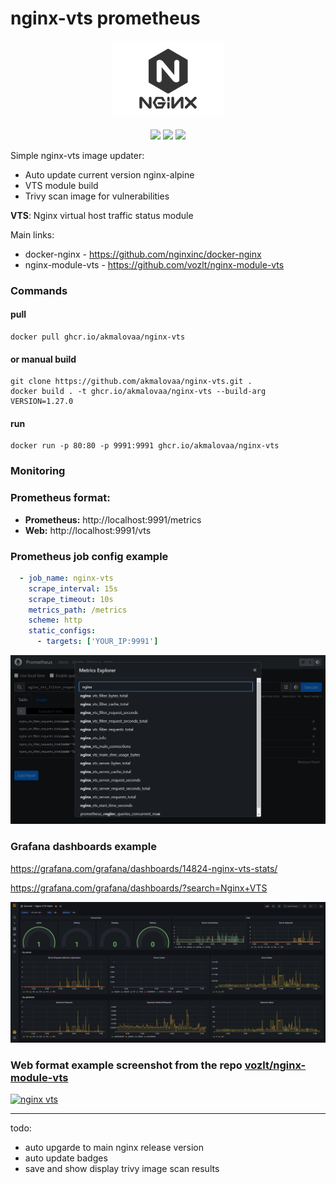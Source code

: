 # nginx-vts prometheus

<p align="center">
	<img src="./.github/img/nginx.png">
	<br><br>
  <img src="https://img.shields.io/badge/OS-alpine-0e5980.svg?style=for-the-badge">
	<img src="https://img.shields.io/badge/version-1.27.4-green.svg?style=for-the-badge">
  <img src="https://img.shields.io/badge/size-49MB-blue.svg?style=for-the-badge">
</p>

Simple nginx-vts image updater:
- Auto update current version nginx-alpine 
- VTS module build 
- Trivy scan image for vulnerabilities

**VTS**: Nginx virtual host traffic status module

Main links:
- docker-nginx - https://github.com/nginxinc/docker-nginx
- nginx-module-vts - https://github.com/vozlt/nginx-module-vts

### Commands 

#### pull
```shell
docker pull ghcr.io/akmalovaa/nginx-vts
```

#### or manual build
```shell
git clone https://github.com/akmalovaa/nginx-vts.git .
docker build . -t ghcr.io/akmalovaa/nginx-vts --build-arg VERSION=1.27.0
```

#### run
```shell
docker run -p 80:80 -p 9991:9991 ghcr.io/akmalovaa/nginx-vts
```


### Monitoring

### Prometheus format:

- **Prometheus:** http://localhost:9991/metrics
- **Web:** http://localhost:9991/vts

### Prometheus job config example

```YAML
  - job_name: nginx-vts
    scrape_interval: 15s
    scrape_timeout: 10s
    metrics_path: /metrics
    scheme: http
    static_configs:
      - targets: ['YOUR_IP:9991']
```

[![nginx prometheus](./.github/img/nginx_prometheus.png)](./.github/img/nginx_prometheus.png)


### Grafana dashboards example

https://grafana.com/grafana/dashboards/14824-nginx-vts-stats/

https://grafana.com/grafana/dashboards/?search=Nginx+VTS

[![nginx grafana](./.github/img/nginx_grafana.png)](./.github/img/nginx_grafana.png)


### Web format example screenshot from the repo [vozlt/nginx-module-vts](https://github.com/vozlt/nginx-module-vts)

[![nginx vts](https://cloud.githubusercontent.com/assets/3648408/23890539/a4c0de18-08d5-11e7-9a8b-448662454854.png)](https://cloud.githubusercontent.com/assets/3648408/23890539/a4c0de18-08d5-11e7-9a8b-448662454854.png)


---
todo:
- auto upgarde to main nginx release version
- auto update badges
- save and show display trivy image scan results
